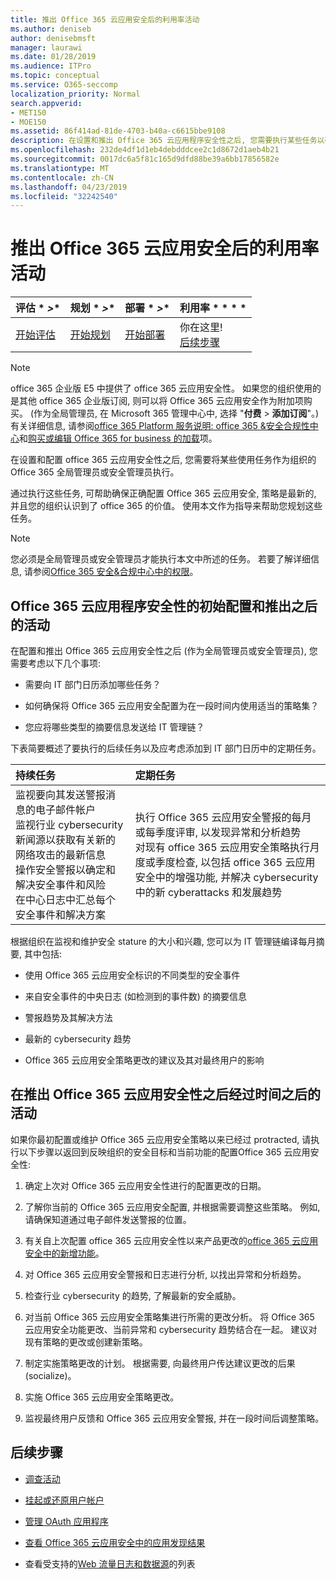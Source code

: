 ```yaml
---
title: 推出 Office 365 云应用安全后的利用率活动
ms.author: deniseb
author: denisebmsft
manager: laurawi
ms.date: 01/28/2019
ms.audience: ITPro
ms.topic: conceptual
ms.service: O365-seccomp
localization_priority: Normal
search.appverid:
- MET150
- MOE150
ms.assetid: 86f414ad-81de-4703-b40a-c6615bbe9108
description: 在设置和推出 Office 365 云应用程序安全性之后, 您需要执行某些任务以确保您的配置正确, 并且您已准备好进行定期检查。
ms.openlocfilehash: 232de4df1d1eb4debdddcee2c1d8672d1aeb4b21
ms.sourcegitcommit: 0017dc6a5f81c165d9dfd88be39a6bb17856582e
ms.translationtype: MT
ms.contentlocale: zh-CN
ms.lasthandoff: 04/23/2019
ms.locfileid: "32242540"
---
```

# <a name="utilization-activities-after-rolling-out-office-365-cloud-app-security"></a>推出 Office 365 云应用安全后的利用率活动
  
|评估 * *\>**|规划 * *\>**|部署 * *\>**|利用率 * * * *|
|:-----|:-----|:-----|:-----|
|[开始评估](office-365-cas-overview.md) <br/> |[开始规划](get-ready-for-office-365-cas.md) <br/> |[开始部署](turn-on-office-365-cas.md) <br/> |你在这里!  <br/> [后续步骤](review-office-365-cas-alerts.md) <br/> |
   
> [!NOTE]
> office 365 企业版 E5 中提供了 office 365 云应用安全性。 如果您的组织使用的是其他 office 365 企业版订阅, 则可以将 Office 365 云应用安全作为附加项购买。 (作为全局管理员, 在 Microsoft 365 管理中心中, 选择 "**付费** \> **添加订阅**"。)有关详细信息, 请参阅[office 365 Platform 服务说明: office 365 &amp;安全合规性中心](https://docs.microsoft.com/office365/servicedescriptions/office-365-platform-service-description/office-365-securitycompliance-center)和[购买或编辑 Office 365 for business 的加载](https://support.office.com/article/4e7b57d6-b93b-457d-aecd-0ea58bff07a6)项。 
  
在设置和配置 office 365 云应用安全性之后, 您需要将某些使用任务作为组织的 Office 365 全局管理员或安全管理员执行。 

通过执行这些任务, 可帮助确保正确配置 Office 365 云应用安全, 策略是最新的, 并且您的组织认识到了 office 365 的价值。 使用本文作为指导来帮助您规划这些任务。
  
> [!NOTE]
> 您必须是全局管理员或安全管理员才能执行本文中所述的任务。 若要了解详细信息, 请参阅[Office 365 安全&amp;合规中心中的权限](permissions-in-the-security-and-compliance-center.md)。 
    
## <a name="activities-after-the-initial-configuration-and-rollout-of-office-365-cloud-app-security"></a>Office 365 云应用程序安全性的初始配置和推出之后的活动

在配置和推出 Office 365 云应用安全性之后 (作为全局管理员或安全管理员), 您需要考虑以下几个事项:
  
- 需要向 IT 部门日历添加哪些任务？
    
- 如何确保将 Office 365 云应用安全配置为在一段时间内使用适当的策略集？
    
- 您应将哪些类型的摘要信息发送给 IT 管理链？
    
下表简要概述了要执行的后续任务以及应考虑添加到 IT 部门日历中的定期任务。
  
|**持续任务**|**定期任务**|
|:-----|:-----|
| 监视要向其发送警报消息的电子邮件帐户  <br/>  监视行业 cybersecurity 新闻源以获取有关新的网络攻击的最新信息  <br/>  操作安全警报以确定和解决安全事件和风险  <br/>  在中心日志中汇总每个安全事件和解决方案  <br/> | 执行 Office 365 云应用安全警报的每月或每季度评审, 以发现异常和分析趋势  <br/>  对现有 office 365 云应用安全策略执行月度或季度检查, 以包括 office 365 云应用安全中的增强功能, 并解决 cybersecurity 中的新 cyberattacks 和发展趋势  <br/> |
   
根据组织在监视和维护安全 stature 的大小和兴趣, 您可以为 IT 管理链编译每月摘要, 其中包括:
  
- 使用 Office 365 云应用安全标识的不同类型的安全事件
    
- 来自安全事件的中央日志 (如检测到的事件数) 的摘要信息
    
- 警报趋势及其解决方法
    
- 最新的 cybersecurity 趋势
    
- Office 365 云应用安全策略更改的建议及其对最终用户的影响
    
## <a name="activities-after-time-has-passed-since-rolling-out-office-365-cloud-app-security"></a>在推出 Office 365 云应用安全性之后经过时间之后的活动

如果你最初配置或维护 Office 365 云应用安全策略以来已经过 protracted, 请执行以下步骤以返回到反映组织的安全目标和当前功能的配置Office 365 云应用安全性:
  
1. 确定上次对 Office 365 云应用安全性进行的配置更改的日期。
    
2. 了解你当前的 Office 365 云应用安全配置, 并根据需要调整这些策略。 例如, 请确保知道通过电子邮件发送警报的位置。
    
3. 有关自上次配置 office 365 云应用安全性以来产品更改的[office 365 云应用安全中的新增功能](new-in-office-365-cas.md)。 
    
4. 对 Office 365 云应用安全警报和日志进行分析, 以找出异常和分析趋势。
    
5. 检查行业 cybersecurity 的趋势, 了解最新的安全威胁。
    
6. 对当前 Office 365 云应用安全策略集进行所需的更改分析。 将 Office 365 云应用安全功能更改、当前异常和 cybersecurity 趋势结合在一起。 建议对现有策略的更改或创建新策略。
    
7. 制定实施策略更改的计划。 根据需要, 向最终用户传达建议更改的后果 (socialize)。
    
8. 实施 Office 365 云应用安全策略更改。
    
9. 监视最终用户反馈和 Office 365 云应用安全警报, 并在一段时间后调整策略。
    
## <a name="next-steps"></a>后续步骤

- [调查活动](investigate-an-activity-in-office-365-cas.md)
    
- [挂起或还原用户帐户](suspend-or-restore-an-account-in-ocas.md)
    
- [管理 OAuth 应用程序](manage-app-permissions-in-ocas.md)
    
- [查看 Office 365 云应用安全中的应用发现结果](review-app-discovery-findings-in-ocas.md)
    
- 查看受支持的[Web 流量日志和数据源](web-traffic-logs-and-data-sources-for-ocas.md)的列表
    

